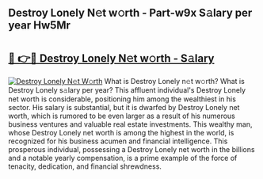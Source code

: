 ## Destroy Lonely N𝚎t w𝚘rth - Part-w9x S𝚊lary per year Hw5Mr

# <h2><a href="http://gc597xf.nevu.top/?p=Destroy+Lonely">🔗 👉🔴 Destroy Lonely N𝚎t w𝚘rth - S𝚊lary</a></h2>

[![Destroy Lonely N𝚎t W𝚘rth](https://i.imgur.com/Oavwk0R.jpeg)](http://gc597xf.nevu.top/?p=Destroy+Lonely)
What is Destroy Lonely n𝚎t w𝚘rth? What is Destroy Lonely s𝚊lary per year?
This affluent individual's Destroy Lonely net worth is considerable, positioning him among the wealthiest in his sector. His salary is substantial, but it is dwarfed by Destroy Lonely net worth, which is rumored to be even larger as a result of his numerous business ventures and valuable real estate investments. This wealthy man, whose Destroy Lonely net worth is among the highest in the world, is recognized for his business acumen and financial intelligence. This prosperous individual, possessing a Destroy Lonely net worth in the billions and a notable yearly compensation, is a prime example of the force of tenacity, dedication, and financial shrewdness.
